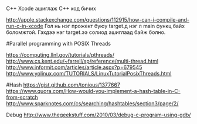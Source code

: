 C++
Xcode ашиглаж C++ код бичих

http://apple.stackexchange.com/questions/112915/how-can-i-compile-and-run-c-in-xcode
Гол нь нэг прожект буюу target.д нэг л main функц байх боломжтой.
Гэхдээ нэг target.ээ солиод ашиглаад байж болно.


#Parallel programming with POSIX Threads

https://computing.llnl.gov/tutorials/pthreads/
http://www.cs.kent.edu/~farrell/sp/reference/multi-thread.html
http://www.informit.com/articles/article.aspx?p=679545
http://www.yolinux.com/TUTORIALS/LinuxTutorialPosixThreads.html

#Hash
https://gist.github.com/tonious/1377667
https://www.quora.com/How-would-you-implement-a-hash-table-in-C-from-scratch
http://www.sparknotes.com/cs/searching/hashtables/section3/page/2/


Debug
http://www.thegeekstuff.com/2010/03/debug-c-program-using-gdb/
